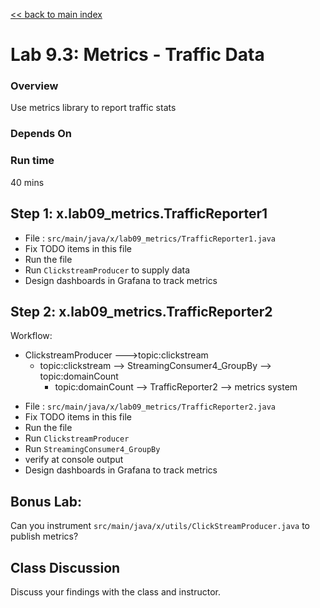 <link rel='stylesheet' href='../assets/css/main.css'/>

[<< back to main index](../README.md)

# Lab 9.3: Metrics - Traffic Data

### Overview
Use metrics library to report traffic stats

### Depends On

### Run time
40 mins


## Step 1: x.lab09_metrics.TrafficReporter1
* File : `src/main/java/x/lab09_metrics/TrafficReporter1.java`
* Fix TODO items in this file
* Run the file
* Run `ClickstreamProducer` to supply data
* Design dashboards in Grafana to track metrics

## Step 2: x.lab09_metrics.TrafficReporter2
Workflow:

- ClickstreamProducer --->topic:clickstream
    - topic:clickstream --> StreamingConsumer4_GroupBy  --> topic:domainCount
        - topic:domainCount --> TrafficReporter2 --> metrics system


* File : `src/main/java/x/lab09_metrics/TrafficReporter2.java`
* Fix TODO items in this file
* Run the file
* Run `ClickstreamProducer`
* Run `StreamingConsumer4_GroupBy`
* verify at console output
* Design dashboards in Grafana to track metrics

## Bonus Lab:
Can you instrument `src/main/java/x/utils/ClickStreamProducer.java` to publish metrics?


## Class Discussion
Discuss your findings with the class and instructor.
